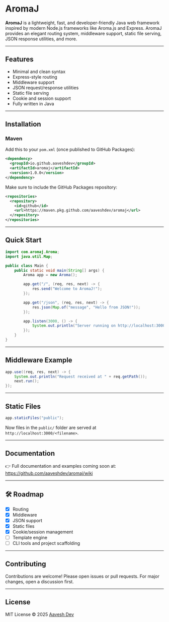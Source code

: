 # AromaJ

**AromaJ** is a lightweight, fast, and developer-friendly Java web framework inspired by modern Node.js frameworks like Aroma.js and Express. AromaJ provides an elegant routing system, middleware support, static file serving, JSON response utilities, and more.

---

## Features

- Minimal and clean syntax
- Express-style routing
- Middleware support
- JSON request/response utilities
- Static file serving
- Cookie and session support
- Fully written in Java

---

## Installation

### Maven

Add this to your `pom.xml` (once published to GitHub Packages):

```xml
<dependency>
  <groupId>io.github.aaveshdev</groupId>
  <artifactId>aromaj</artifactId>
  <version>1.0.0</version>
</dependency>
```

Make sure to include the GitHub Packages repository:

```xml
<repositories>
  <repository>
    <id>github</id>
    <url>https://maven.pkg.github.com/aaveshdev/aromaj</url>
  </repository>
</repositories>
```

---

## Quick Start

```java
import com.aromaj.Aroma;
import java.util.Map;

public class Main {
    public static void main(String[] args) {
        Aroma app = new Aroma();

        app.get("/", (req, res, next) -> {
            res.send("Welcome to AromaJ!");
        });

        app.get("/json", (req, res, next) -> {
            res.json(Map.of("message", "Hello from JSON!"));
        });

        app.listen(3000, () -> {
            System.out.println("Server running on http://localhost:3000");
        });
    }
}
```

---

## Middleware Example

```java
app.use((req, res, next) -> {
    System.out.println("Request received at " + req.getPath());
    next.run();
});
```

---

## Static Files

```java
app.staticFiles("public");
```

Now files in the `public/` folder are served at `http://localhost:3000/<filename>`.

---

## Documentation

👉 Full documentation and examples coming soon at:  
https://github.com/aaveshdev/aromaj/wiki

---

## 🛠️ Roadmap

- [x] Routing
- [x] Middleware
- [x] JSON support
- [x] Static files
- [x] Cookie/session management
- [ ] Template engine
- [ ] CLI tools and project scaffolding

---

## Contributing

Contributions are welcome! Please open issues or pull requests. For major changes, open a discussion first.

---

## License

MIT License © 2025 [Aavesh Dev](https://github.com/aaveshdev)
